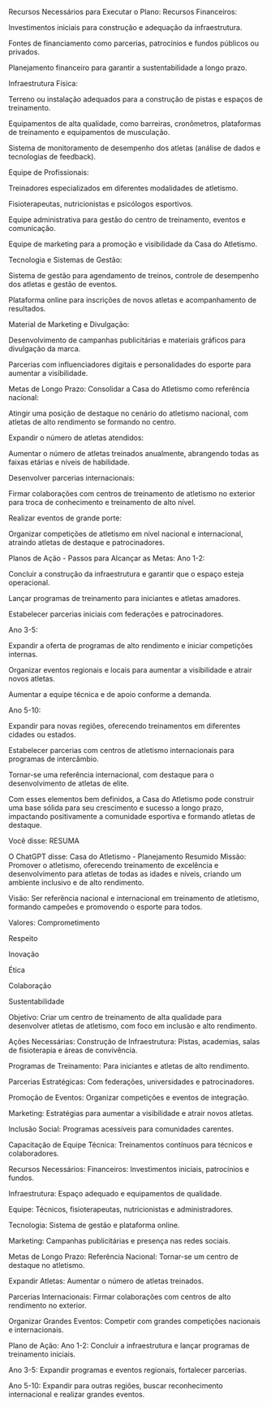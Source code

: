 Recursos Necessários para Executar o Plano:
Recursos Financeiros:

Investimentos iniciais para construção e adequação da infraestrutura.

Fontes de financiamento como parcerias, patrocínios e fundos públicos ou privados.

Planejamento financeiro para garantir a sustentabilidade a longo prazo.

Infraestrutura Física:

Terreno ou instalação adequados para a construção de pistas e espaços de treinamento.

Equipamentos de alta qualidade, como barreiras, cronômetros, plataformas de treinamento e equipamentos de musculação.

Sistema de monitoramento de desempenho dos atletas (análise de dados e tecnologias de feedback).

Equipe de Profissionais:

Treinadores especializados em diferentes modalidades de atletismo.

Fisioterapeutas, nutricionistas e psicólogos esportivos.

Equipe administrativa para gestão do centro de treinamento, eventos e comunicação.

Equipe de marketing para a promoção e visibilidade da Casa do Atletismo.

Tecnologia e Sistemas de Gestão:

Sistema de gestão para agendamento de treinos, controle de desempenho dos atletas e gestão de eventos.

Plataforma online para inscrições de novos atletas e acompanhamento de resultados.

Material de Marketing e Divulgação:

Desenvolvimento de campanhas publicitárias e materiais gráficos para divulgação da marca.

Parcerias com influenciadores digitais e personalidades do esporte para aumentar a visibilidade.

Metas de Longo Prazo:
Consolidar a Casa do Atletismo como referência nacional:

Atingir uma posição de destaque no cenário do atletismo nacional, com atletas de alto rendimento se formando no centro.

Expandir o número de atletas atendidos:

Aumentar o número de atletas treinados anualmente, abrangendo todas as faixas etárias e níveis de habilidade.

Desenvolver parcerias internacionais:

Firmar colaborações com centros de treinamento de atletismo no exterior para troca de conhecimento e treinamento de alto nível.

Realizar eventos de grande porte:

Organizar competições de atletismo em nível nacional e internacional, atraindo atletas de destaque e patrocinadores.

Planos de Ação - Passos para Alcançar as Metas:
Ano 1-2:

Concluir a construção da infraestrutura e garantir que o espaço esteja operacional.

Lançar programas de treinamento para iniciantes e atletas amadores.

Estabelecer parcerias iniciais com federações e patrocinadores.

Ano 3-5:

Expandir a oferta de programas de alto rendimento e iniciar competições internas.

Organizar eventos regionais e locais para aumentar a visibilidade e atrair novos atletas.

Aumentar a equipe técnica e de apoio conforme a demanda.

Ano 5-10:

Expandir para novas regiões, oferecendo treinamentos em diferentes cidades ou estados.

Estabelecer parcerias com centros de atletismo internacionais para programas de intercâmbio.

Tornar-se uma referência internacional, com destaque para o desenvolvimento de atletas de elite.

Com esses elementos bem definidos, a Casa do Atletismo pode construir uma base sólida para seu crescimento e sucesso a longo prazo, impactando positivamente a comunidade esportiva e formando atletas de destaque.



Você disse:
RESUMA

O ChatGPT disse:
Casa do Atletismo - Planejamento Resumido
Missão:
Promover o atletismo, oferecendo treinamento de excelência e desenvolvimento para atletas de todas as idades e níveis, criando um ambiente inclusivo e de alto rendimento.

Visão:
Ser referência nacional e internacional em treinamento de atletismo, formando campeões e promovendo o esporte para todos.

Valores:
Comprometimento

Respeito

Inovação

Ética

Colaboração

Sustentabilidade

Objetivo:
Criar um centro de treinamento de alta qualidade para desenvolver atletas de atletismo, com foco em inclusão e alto rendimento.

Ações Necessárias:
Construção de Infraestrutura: Pistas, academias, salas de fisioterapia e áreas de convivência.

Programas de Treinamento: Para iniciantes e atletas de alto rendimento.

Parcerias Estratégicas: Com federações, universidades e patrocinadores.

Promoção de Eventos: Organizar competições e eventos de integração.

Marketing: Estratégias para aumentar a visibilidade e atrair novos atletas.

Inclusão Social: Programas acessíveis para comunidades carentes.

Capacitação de Equipe Técnica: Treinamentos contínuos para técnicos e colaboradores.

Recursos Necessários:
Financeiros: Investimentos iniciais, patrocínios e fundos.

Infraestrutura: Espaço adequado e equipamentos de qualidade.

Equipe: Técnicos, fisioterapeutas, nutricionistas e administradores.

Tecnologia: Sistema de gestão e plataforma online.

Marketing: Campanhas publicitárias e presença nas redes sociais.

Metas de Longo Prazo:
Referência Nacional: Tornar-se um centro de destaque no atletismo.

Expandir Atletas: Aumentar o número de atletas treinados.

Parcerias Internacionais: Firmar colaborações com centros de alto rendimento no exterior.

Organizar Grandes Eventos: Competir com grandes competições nacionais e internacionais.

Plano de Ação:
Ano 1-2: Concluir a infraestrutura e lançar programas de treinamento iniciais.

Ano 3-5: Expandir programas e eventos regionais, fortalecer parcerias.

Ano 5-10: Expandir para outras regiões, buscar reconhecimento internacional e realizar grandes eventos.




